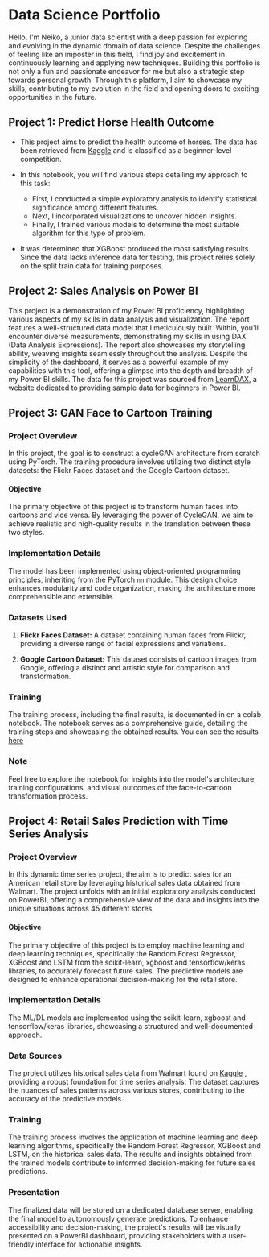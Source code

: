 # Data Science Portfolio

Hello, I'm Neiko, a junior data scientist with a deep passion for exploring and evolving in the dynamic domain of data science. Despite the challenges of feeling like an imposter in this field, I find joy and excitement in continuously learning and applying new techniques. Building this portfolio is not only a fun and passionate endeavor for me but also a strategic step towards personal growth. Through this platform, I aim to showcase my skills, contributing to my evolution in the field and opening doors to exciting opportunities in the future.

## Project 1: Predict Horse Health Outcome

- This project aims to predict the health outcome of horses. The data has been retrieved from [Kaggle](https://www.kaggle.com/competitions/playground-series-s3e22) and is classified as a beginner-level competition.

- In this notebook, you will find various steps detailing my approach to this task:
  - First, I conducted a simple exploratory analysis to identify statistical significance among different features.
  - Next, I incorporated visualizations to uncover hidden insights.
  - Finally, I trained various models to determine the most suitable algorithm for this type of problem.

- It was determined that XGBoost produced the most satisfying results. Since the data lacks inference data for testing, this project relies solely on the split train data for training purposes.

## Project 2: Sales Analysis on Power BI
This project is a demonstration of my Power BI proficiency, highlighting various aspects of my skills in data analysis and visualization. The report features a well-structured data model that I meticulously built. Within, you'll encounter diverse measurements, demonstrating my skills in using DAX (Data Analysis Expressions). The report also showcases my storytelling ability, weaving insights seamlessly throughout the analysis. Despite the simplicity of the dashboard, it serves as a powerful example of my capabilities with this tool, offering a glimpse into the depth and breadth of my Power BI skills. The data for this project was sourced from [LearnDAX](https://www.learndax.com/power-bi-sample-data-for-beginners-to-download/), a website dedicated to providing sample data for beginners in Power BI.

## Project 3: GAN Face to Cartoon Training

### Project Overview

In this project, the goal is to construct a cycleGAN architecture from scratch using PyTorch. The training procedure involves utilizing two distinct style datasets: the Flickr Faces dataset and the Google Cartoon dataset.

#### Objective

The primary objective of this project is to transform human faces into cartoons and vice versa. By leveraging the power of CycleGAN, we aim to achieve realistic and high-quality results in the translation between these two styles.

### Implementation Details

The model has been implemented using object-oriented programming principles, inheriting from the PyTorch `nn` module. This design choice enhances modularity and code organization, making the architecture more comprehensible and extensible.

### Datasets Used

1. **Flickr Faces Dataset:** A dataset containing human faces from Flickr, providing a diverse range of facial expressions and variations.
   
2. **Google Cartoon Dataset:** This dataset consists of cartoon images from Google, offering a distinct and artistic style for comparison and transformation.

### Training 

The training process, including the final results, is documented in on a colab notebook. The notebook serves as a comprehensive guide, detailing the training steps and showcasing the obtained results.
You can see the results [here](https://colab.research.google.com/drive/1uzPu2HOGsv94fulyr7U8SE_5fDnKnCm2?usp=sharing)

### Note

Feel free to explore the notebook for insights into the model's architecture, training configurations, and visual outcomes of the face-to-cartoon transformation process.

## Project 4: Retail Sales Prediction with Time Series Analysis

### Project Overview

In this dynamic time series project, the aim is to predict sales for an American retail store by leveraging historical sales data obtained from Walmart. The project unfolds with an initial exploratory analysis conducted on PowerBI, offering a comprehensive view of the data and insights into the unique situations across 45 different stores.

#### Objective

The primary objective of this project is to employ machine learning and deep learning techniques, specifically the Random Forest Regressor, XGBoost and LSTM from the scikit-learn, xgboost and tensorflow/keras libraries, to accurately forecast future sales. The predictive models are designed to enhance operational decision-making for the retail store.

### Implementation Details

The ML/DL models are implemented using the scikit-learn, xgboost and tensorflow/keras libraries, showcasing a structured and well-documented approach.

### Data Sources

The project utilizes historical sales data from Walmart found on [Kaggle](https://www.kaggle.com/datasets/aslanahmedov/walmart-sales-forecast) , providing a robust foundation for time series analysis. The dataset captures the nuances of sales patterns across various stores, contributing to the accuracy of the predictive models.

### Training

The training process involves the application of machine learning and deep learning algorithms, specifically the Random Forest Regressor, XGBoost and LSTM, on the historical sales data. The results and insights obtained from the trained models contribute to informed decision-making for future sales predictions.

### Presentation

The finalized data will be stored on a dedicated database server, enabling the final model to autonomously generate predictions. To enhance accessibility and decision-making, the project's results will be visually presented on a PowerBI dashboard, providing stakeholders with a user-friendly interface for actionable insights.

